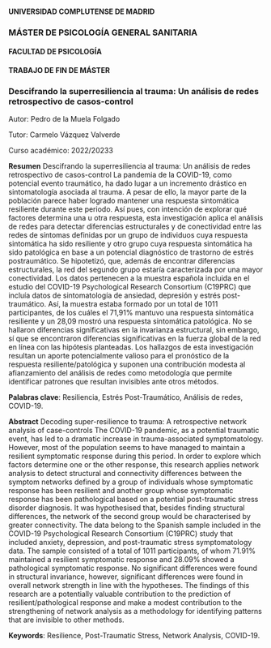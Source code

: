 #### UNIVERSIDAD COMPLUTENSE DE MADRID

### MÁSTER DE PSICOLOGÍA GENERAL SANITARIA

#### FACULTAD DE PSICOLOGÍA

#### TRABAJO DE FIN DE MÁSTER

### Descifrando la superresiliencia al trauma: Un análisis de redes retrospectivo de casos-control

Autor: Pedro de la Muela Folgado

Tutor: Carmelo Vázquez Valverde

Curso académico: 2022/20233


**Resumen**
Descifrando la superresiliencia al trauma: Un análisis de redes retrospectivo de casos-control
La pandemia de la COVID-19, como potencial evento traumático, ha dado lugar a un incremento drástico en sintomatología asociada al trauma. A pesar de ello, la mayor parte de la población parece haber logrado mantener una respuesta sintomática resiliente durante este periodo. Así pues, con intención de explorar qué factores determina una u otra respuesta, esta investigación aplica el análisis de redes para detectar diferencias estructurales y de conectividad entre las redes de síntomas definidas por un grupo de individuos cuya respuesta sintomática ha sido resiliente y otro grupo cuya respuesta sintomática ha sido patológica en base a un potencial diagnóstico de trastorno de estrés postraumático. Se hipotetizó, que, además de encontrar diferencias estructurales, la red del segundo grupo estaría caracterizada por una mayor conectividad. Los datos pertenecen a la muestra española incluida en el estudio del COVID-19 Psychological Research Consortium (C19PRC) que incluía datos de sintomatología de ansiedad, depresión y estrés post-traumático. Así, la muestra estaba formado por un total de 1011 participantes, de los cuáles el 71,91% mantuvo una respuesta sintomática resiliente y un 28,09 mostró una respuesta sintomática patológica. No se hallaron diferencias significativas en la invarianza estructural, sin embargo, sí que se encontraron diferencias significativas en la fuerza global de la red en línea con las hipótesis planteadas. Los hallazgos de esta investigación resultan un aporte potencialmente valioso para el pronóstico de la respuesta resiliente/patológica y suponen una contribución modesta al afianzamiento del análisis de redes como metodología que permite identificar patrones que resultan invisibles ante otros métodos.

**Palabras clave**: Resiliencia, Estrés Post-Traumático, Análisis de redes, COVID-19.

**Abstract**
Decoding super-resilience to trauma: A retrospective network analysis of case-controls
The COVID-19 pandemic, as a potential traumatic event, has led to a dramatic increase in trauma-associated symptomatology. However, most of the population seems to have managed to maintain a resilient symptomatic response during this period. In order to explore which factors determine one or the other response, this research applies network analysis to detect structural and connectivity differences between the symptom networks defined by a group of individuals whose symptomatic response has been resilient and another group whose symptomatic response has been pathological based on a potential post-traumatic stress disorder diagnosis. It was hypothesised that, besides finding structural differences, the network of the second group would be characterised by greater connectivity. The data belong to the Spanish sample included in the COVID-19 Psychological Research Consortium (C19PRC) study that included anxiety, depression, and post-traumatic stress symptomatology data. The sample consisted of a total of 1011 participants, of whom 71.91% maintained a resilient symptomatic response and 28.09% showed a pathological symptomatic response. No significant differences were found in structural invariance, however, significant differences were found in overall network strength in line with the hypotheses. The findings of this research are a potentially valuable contribution to the prediction of resilient/pathological response and make a modest contribution to the strengthening of network analysis as a methodology for identifying patterns that are invisible to other methods.

**Keywords**: Resilience, Post-Traumatic Stress, Network Analysis, COVID-19. 
